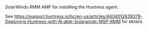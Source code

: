 SolarWinds RMM AMP for installing the Huntress agent.


See https://support.huntress.io/hc/en-us/articles/4404012639379-Deploying-Huntress-with-N-able-Solarwinds-MSP-RMM for details.
